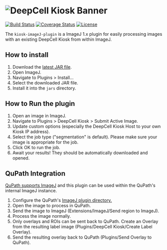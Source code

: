 # ![DeepCell Kiosk Banner](https://raw.githubusercontent.com/vanvalenlab/kiosk-console/master/docs/images/DeepCell_Kiosk_Banner.png)

[![Build Status](https://github.com/vanvalenlab/kiosk-imageJ-plugin/workflows/build/badge.svg)](https://github.com/vanvalenlab/kiosk-imageJ-plugin/actions)
[![Coverage Status](https://coveralls.io/repos/github/vanvalenlab/kiosk-imageJ-plugin/badge.svg?branch=master)](https://coveralls.io/github/vanvalenlab/kiosk-imageJ-plugin?branch=master)
[![License](https://img.shields.io/badge/License-Apache%202.0-blue.svg)](/LICENSE)

The `kiosk-imageJ-plugin` is a ImageJ 1.x plugin for easily processing images with an existing DeepCell Kiosk from within ImageJ.

## How to install

1. Download the [latest JAR file](https://github.com/vanvalenlab/kiosk-imageJ-plugin/releases/download/0.3.1/Kiosk_ImageJ-0.3.1.jar).
2. Open ImageJ.
3. Navigate to Plugins > Install...
4. Select the downloaded JAR file.
5. Install it into the `jars` directory.

## How to Run the plugin

1. Open an image in ImageJ.
2. Navigate to Plugins > DeepCell Kiosk > Submit Active Image.
3. Update custom options (especially the DeepCell Kiosk Host to your own Kiosk IP address).
4. Select the job type ("segmentation" is default). Please make sure your image is appropriate for the job.
5. Click OK to run the job.
6. Await your results! They should be automatically downloaded and opened.

## QuPath Integration

[QuPath supports ImageJ](https://qupath.readthedocs.io/en/latest/docs/advanced/imagej.html) and this plugin can be used within the QuPath's internal ImageJ instance.

1. Configure the QuPath's [ImageJ plugin directory.](https://qupath.readthedocs.io/en/latest/docs/advanced/imagej.html#accessing-imagej-plugins)
2. Open the image to process in QuPath.
3. Send the image to ImageJ (Extensions/ImageJ/Send region to ImageJ).
4. Process the image normally.
5. Only overlays and ROIs can be sent back to QuPath. Create an Overlay from the resulting label image (Plugins/DeepCell Kiosk/Create Label Overlay).
6. Send the resulting overlay back to QuPath (Plugins/Send Overlay to QuPath).
